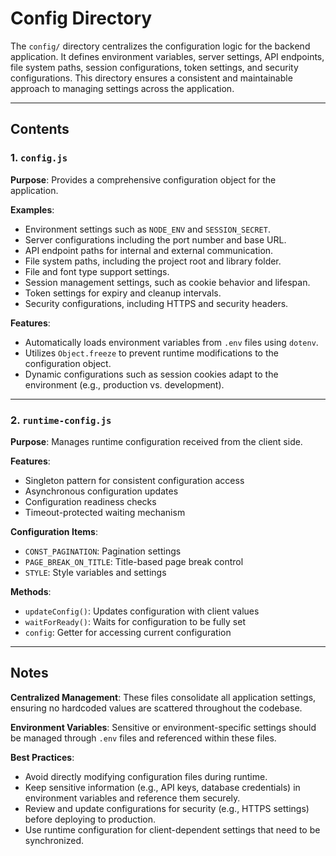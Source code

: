 # Config Directory

The `config/` directory centralizes the configuration logic for the backend application. It defines environment variables, server settings, API endpoints, file system paths, session configurations, token settings, and security configurations. This directory ensures a consistent and maintainable approach to managing settings across the application.

---

## Contents

### 1. `config.js`

**Purpose**: Provides a comprehensive configuration object for the application.

**Examples**:

- Environment settings such as `NODE_ENV` and `SESSION_SECRET`.
- Server configurations including the port number and base URL.
- API endpoint paths for internal and external communication.
- File system paths, including the project root and library folder.
- File and font type support settings.
- Session management settings, such as cookie behavior and lifespan.
- Token settings for expiry and cleanup intervals.
- Security configurations, including HTTPS and security headers.

**Features**:

- Automatically loads environment variables from `.env` files using `dotenv`.
- Utilizes `Object.freeze` to prevent runtime modifications to the configuration object.
- Dynamic configurations such as session cookies adapt to the environment (e.g., production vs. development).

---

### 2. `runtime-config.js`

**Purpose**: Manages runtime configuration received from the client side.

**Features**:

- Singleton pattern for consistent configuration access
- Asynchronous configuration updates
- Configuration readiness checks
- Timeout-protected waiting mechanism

**Configuration Items**:

- `CONST_PAGINATION`: Pagination settings
- `PAGE_BREAK_ON_TITLE`: Title-based page break control
- `STYLE`: Style variables and settings

**Methods**:

- `updateConfig()`: Updates configuration with client values
- `waitForReady()`: Waits for configuration to be fully set
- `config`: Getter for accessing current configuration

---

## Notes

**Centralized Management**: These files consolidate all application settings, ensuring no hardcoded values are scattered throughout the codebase.

**Environment Variables**: Sensitive or environment-specific settings should be managed through `.env` files and referenced within these files.

**Best Practices**:

- Avoid directly modifying configuration files during runtime.
- Keep sensitive information (e.g., API keys, database credentials) in environment variables and reference them securely.
- Review and update configurations for security (e.g., HTTPS settings) before deploying to production.
- Use runtime configuration for client-dependent settings that need to be synchronized.
